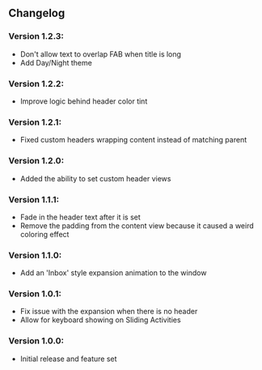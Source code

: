 ## Changelog

### Version 1.2.3:
- Don't allow text to overlap FAB when title is long
- Add Day/Night theme

### Version 1.2.2:
- Improve logic behind header color tint

### Version 1.2.1:
- Fixed custom headers wrapping content instead of matching parent

### Version 1.2.0:
- Added the ability to set custom header views

### Version 1.1.1:
- Fade in the header text after it is set
- Remove the padding from the content view because it caused a weird coloring effect

### Version 1.1.0:
- Add an 'Inbox' style expansion animation to the window

### Version 1.0.1:
- Fix issue with the expansion when there is no header
- Allow for keyboard showing on Sliding Activities

### Version 1.0.0:
- Initial release and feature set

